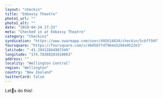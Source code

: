 ```yaml
---
layout: "checkin"
title: "Embassy Theatre"
photo1_url: ""
photo1_alt: ""
date: "2019-04-24 17:33"
meta: "Checked in at Embassy Theatre"
category: "Checkins"
syndication: "https://www.swarmapp.com/user/492614834/checkin/5cbff50f7c891c002dea1c89"
foursquare: "https://foursquare.com/v/4b05877df964a5204a9522e3"
latitude: "-41.29412844987249"
longitude: "174.78388281910063"
address: ""
locality: "Wellington Central"
region: "Wellington"
country: "New Zealand"
twitterCard: false
---
```

Lets do this!
